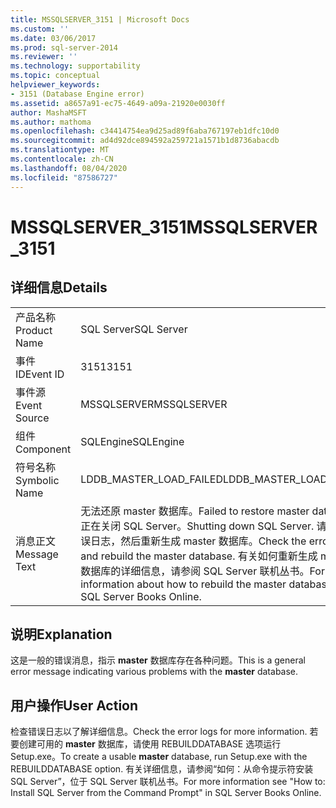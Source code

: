 ```yaml
---
title: MSSQLSERVER_3151 | Microsoft Docs
ms.custom: ''
ms.date: 03/06/2017
ms.prod: sql-server-2014
ms.reviewer: ''
ms.technology: supportability
ms.topic: conceptual
helpviewer_keywords:
- 3151 (Database Engine error)
ms.assetid: a8657a91-ec75-4649-a09a-21920e0030ff
author: MashaMSFT
ms.author: mathoma
ms.openlocfilehash: c34414754ea9d25ad89f6aba767197eb1dfc10d0
ms.sourcegitcommit: ad4d92dce894592a259721a1571b1d8736abacdb
ms.translationtype: MT
ms.contentlocale: zh-CN
ms.lasthandoff: 08/04/2020
ms.locfileid: "87586727"
---
```

# <a name="mssqlserver_3151"></a><span data-ttu-id="f06a1-102">MSSQLSERVER_3151</span><span class="sxs-lookup"><span data-stu-id="f06a1-102">MSSQLSERVER_3151</span></span>
    
## <a name="details"></a><span data-ttu-id="f06a1-103">详细信息</span><span class="sxs-lookup"><span data-stu-id="f06a1-103">Details</span></span>  
  
|||  
|-|-|  
|<span data-ttu-id="f06a1-104">产品名称</span><span class="sxs-lookup"><span data-stu-id="f06a1-104">Product Name</span></span>|<span data-ttu-id="f06a1-105">SQL Server</span><span class="sxs-lookup"><span data-stu-id="f06a1-105">SQL Server</span></span>|  
|<span data-ttu-id="f06a1-106">事件 ID</span><span class="sxs-lookup"><span data-stu-id="f06a1-106">Event ID</span></span>|<span data-ttu-id="f06a1-107">3151</span><span class="sxs-lookup"><span data-stu-id="f06a1-107">3151</span></span>|  
|<span data-ttu-id="f06a1-108">事件源</span><span class="sxs-lookup"><span data-stu-id="f06a1-108">Event Source</span></span>|<span data-ttu-id="f06a1-109">MSSQLSERVER</span><span class="sxs-lookup"><span data-stu-id="f06a1-109">MSSQLSERVER</span></span>|  
|<span data-ttu-id="f06a1-110">组件</span><span class="sxs-lookup"><span data-stu-id="f06a1-110">Component</span></span>|<span data-ttu-id="f06a1-111">SQLEngine</span><span class="sxs-lookup"><span data-stu-id="f06a1-111">SQLEngine</span></span>|  
|<span data-ttu-id="f06a1-112">符号名称</span><span class="sxs-lookup"><span data-stu-id="f06a1-112">Symbolic Name</span></span>|<span data-ttu-id="f06a1-113">LDDB_MASTER_LOAD_FAILED</span><span class="sxs-lookup"><span data-stu-id="f06a1-113">LDDB_MASTER_LOAD_FAILED</span></span>|  
|<span data-ttu-id="f06a1-114">消息正文</span><span class="sxs-lookup"><span data-stu-id="f06a1-114">Message Text</span></span>|<span data-ttu-id="f06a1-115">无法还原 master 数据库。</span><span class="sxs-lookup"><span data-stu-id="f06a1-115">Failed to restore master database.</span></span> <span data-ttu-id="f06a1-116">正在关闭 SQL Server。</span><span class="sxs-lookup"><span data-stu-id="f06a1-116">Shutting down SQL Server.</span></span> <span data-ttu-id="f06a1-117">请检查错误日志，然后重新生成 master 数据库。</span><span class="sxs-lookup"><span data-stu-id="f06a1-117">Check the error logs, and rebuild the master database.</span></span> <span data-ttu-id="f06a1-118">有关如何重新生成 master 数据库的详细信息，请参阅 SQL Server 联机丛书。</span><span class="sxs-lookup"><span data-stu-id="f06a1-118">For more information about how to rebuild the master database, see SQL Server Books Online.</span></span>|  
  
## <a name="explanation"></a><span data-ttu-id="f06a1-119">说明</span><span class="sxs-lookup"><span data-stu-id="f06a1-119">Explanation</span></span>  
 <span data-ttu-id="f06a1-120">这是一般的错误消息，指示 **master** 数据库存在各种问题。</span><span class="sxs-lookup"><span data-stu-id="f06a1-120">This is a general error message indicating various problems with the **master** database.</span></span>  
  
## <a name="user-action"></a><span data-ttu-id="f06a1-121">用户操作</span><span class="sxs-lookup"><span data-stu-id="f06a1-121">User Action</span></span>  
 <span data-ttu-id="f06a1-122">检查错误日志以了解详细信息。</span><span class="sxs-lookup"><span data-stu-id="f06a1-122">Check the error logs for more information.</span></span> <span data-ttu-id="f06a1-123">若要创建可用的 **master** 数据库，请使用 REBUILDDATABASE 选项运行 Setup.exe。</span><span class="sxs-lookup"><span data-stu-id="f06a1-123">To create a usable **master** database, run Setup.exe with the REBUILDDATABASE option.</span></span> <span data-ttu-id="f06a1-124">有关详细信息，请参阅“如何：从命令提示符安装 SQL Server”，位于 SQL Server 联机丛书。</span><span class="sxs-lookup"><span data-stu-id="f06a1-124">For more information see "How to: Install SQL Server from the Command Prompt" in SQL Server Books Online.</span></span>  
  
  
